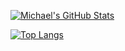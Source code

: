 [![Michael's GitHub Stats](https://github-readme-stats-omega-sage-gv42hvfvb4.vercel.app/api?username=michaelskc&show_icons=true&bg_color=45,3498db80,00000000&title_color=ffffff&text_color=ffffff&count_private=true&cache_seconds=1)](https://github.com/anuraghazra/github-readme-stats)

[![Top Langs](https://github-readme-stats-omega-sage-gv42hvfvb4.vercel.app/api/top-langs/?username=michaelskc&layout=compact&bg_color=45,3498db80,00000000&title_color=ffffff&text_color=ffffff&count_private=true&cache_seconds=1)](https://github.com/anuraghazra/github-readme-stats)
